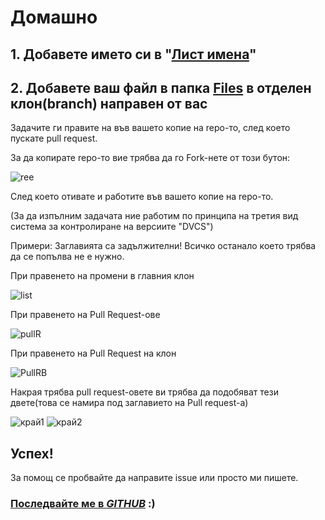 # Домашно
## 1. Добавете името си в "[Лист имена](https://github.com/TMG8047KG/task-for-the-class/blob/36515e166023a8ab46a2b42a300bbe9a5cd78c9c/%D0%9B%D0%B8%D1%81%D1%82%20%D0%B8%D0%BC%D0%B5%D0%BD%D0%B0.txt)"
## 2. Добавете ваш файл в папка [Files](/Files/) в отделен клон(branch) направен от вас

Задачите ги правите на във вашето копие на repo-то, след което пускате pull request.

За да копирате repo-то вие трябва да го Fork-нете от този бутон:

![ree](https://github.com/TMG8047KG/task-for-the-class/blob/d848c123f41e21f6353bcdad1abb3accdd4d2ed9/Images/Fork.png)

След което отивате и работите във вашето копие на repo-то.

(За да изпълним задачата ние работим по принципа на третия вид система за контролиране на версиите "DVCS")

Примери:
Заглавията са задължителни!
Всичко останало което трябва да се попълва не е нужно.

При правенето на промени в главния клон

![list](https://github.com/TMG8047KG/task-for-the-class/blob/d848c123f41e21f6353bcdad1abb3accdd4d2ed9/Images/list.png)

При правенето на Pull Request-ове

![pullR](https://github.com/TMG8047KG/task-for-the-class/blob/d848c123f41e21f6353bcdad1abb3accdd4d2ed9/Images/newR.png)

При правенето на Pull Request на клон

![PullRB](https://github.com/TMG8047KG/task-for-the-class/blob/d848c123f41e21f6353bcdad1abb3accdd4d2ed9/Images/pullRB.png)

Накрая трябва pull request-овете ви трябва да подобяват тези двете(това се намира под заглавието на Pull request-a)

![край1](https://github.com/TMG8047KG/task-for-the-class/blob/d848c123f41e21f6353bcdad1abb3accdd4d2ed9/Images/%D0%BA%D1%80%D0%B0%D0%B91.png)
![край2](https://github.com/TMG8047KG/task-for-the-class/blob/d848c123f41e21f6353bcdad1abb3accdd4d2ed9/Images/%D0%BA%D1%80%D0%B0%D0%B92.png)

## Успех!

За помощ се пробвайте да направите issue или просто ми пишете.

### [Последвайте ме в *GITHUB*](https://github.com/TMG8047KG/) :)

